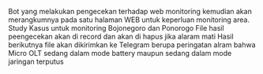 Bot yang melakukan pengecekan terhadap web monitoring kemudian akan merangkumnya pada satu halaman WEB untuk keperluan monitoring area.
Study Kasus untuk monitoring Bojonegoro dan Ponorogo
File hasil peengecekan akan di record dan akan di hapus jika alaram mati
Hasil berikutnya file akan dikirimkan ke Telegram berupa peringatan alram bahwa Micro OLT sedang dalam mode battery maupun sedang dalam mode jaringan terputus
